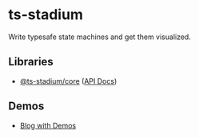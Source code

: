 # ts-stadium

Write typesafe state machines and get them visualized.

## Libraries

- [@ts-stadium/core](https://github.com/no-day/ts-stadium/tree/main/packages/core) ([API Docs](https://no-day.github.io/ts-stadium/docs/core/))

## Demos

- [Blog with Demos](https://no-day.github.io/ts-stadium/demo)
